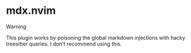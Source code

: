 # mdx.nvim

> [!WARNING]
> This plugin works by poisoning the global markdown injections with hacky
> treesitter queries. I don't recommend using this.
